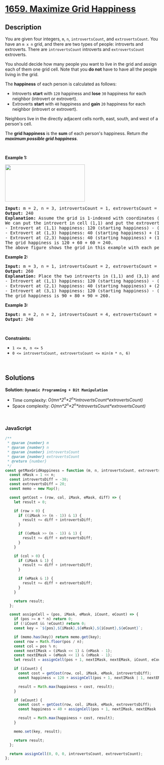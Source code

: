 # [1659. Maximize Grid Happiness](https://leetcode.com/problems/maximize-grid-happiness)

## Description

<div class="elfjS" data-track-load="description_content"><p>You are given four integers, <code>m</code>, <code>n</code>, <code>introvertsCount</code>, and <code>extrovertsCount</code>. You have an <code>m x n</code> grid, and there are two types of people: introverts and extroverts. There are <code>introvertsCount</code> introverts and <code>extrovertsCount</code> extroverts.</p>

<p>You should decide how many people you want to live in the grid and assign each of them one grid cell. Note that you <strong>do not</strong> have to have all the people living in the grid.</p>

<p>The <strong>happiness</strong> of each person is calculated as follows:</p>

<ul>
	<li>Introverts <strong>start</strong> with <code>120</code> happiness and <strong>lose</strong> <code>30</code> happiness for each neighbor (introvert or extrovert).</li>
	<li>Extroverts <strong>start</strong> with <code>40</code> happiness and <strong>gain</strong> <code>20</code> happiness for each neighbor (introvert or extrovert).</li>
</ul>

<p>Neighbors live in the directly adjacent cells north, east, south, and west of a person's cell.</p>

<p>The <strong>grid happiness</strong> is the <strong>sum</strong> of each person's happiness. Return<em> the <strong>maximum possible grid happiness</strong>.</em></p>

<p>&nbsp;</p>
<p><strong class="example">Example 1:</strong></p>
<img alt="" src="https://assets.leetcode.com/uploads/2020/11/05/grid_happiness.png" style="width: 261px; height: 121px;">
<pre><strong>Input:</strong> m = 2, n = 3, introvertsCount = 1, extrovertsCount = 2
<strong>Output:</strong> 240
<strong>Explanation:</strong> Assume the grid is 1-indexed with coordinates (row, column).
We can put the introvert in cell (1,1) and put the extroverts in cells (1,3) and (2,3).
- Introvert at (1,1) happiness: 120 (starting happiness) - (0 * 30) (0 neighbors) = 120
- Extrovert at (1,3) happiness: 40 (starting happiness) + (1 * 20) (1 neighbor) = 60
- Extrovert at (2,3) happiness: 40 (starting happiness) + (1 * 20) (1 neighbor) = 60
The grid happiness is 120 + 60 + 60 = 240.
The above figure shows the grid in this example with each person's happiness. The introvert stays in the light green cell while the extroverts live on the light purple cells.
</pre>

<p><strong class="example">Example 2:</strong></p>

<pre><strong>Input:</strong> m = 3, n = 1, introvertsCount = 2, extrovertsCount = 1
<strong>Output:</strong> 260
<strong>Explanation:</strong> Place the two introverts in (1,1) and (3,1) and the extrovert at (2,1).
- Introvert at (1,1) happiness: 120 (starting happiness) - (1 * 30) (1 neighbor) = 90
- Extrovert at (2,1) happiness: 40 (starting happiness) + (2 * 20) (2 neighbors) = 80
- Introvert at (3,1) happiness: 120 (starting happiness) - (1 * 30) (1 neighbor) = 90
The grid happiness is 90 + 80 + 90 = 260.
</pre>

<p><strong class="example">Example 3:</strong></p>

<pre><strong>Input:</strong> m = 2, n = 2, introvertsCount = 4, extrovertsCount = 0
<strong>Output:</strong> 240
</pre>

<p>&nbsp;</p>
<p><strong>Constraints:</strong></p>

<ul>
	<li><code>1 &lt;= m, n &lt;= 5</code></li>
	<li><code>0 &lt;= introvertsCount, extrovertsCount &lt;= min(m * n, 6)</code></li>
</ul>
</div>

<p>&nbsp;</p>

## Solutions

**Solution: `Dynamic Programming + Bit Manipulation`**

- Time complexity: <em>O(mn*2<sup>n</sup>*2<sup>n</sup>\*introvertsCount\*extrovertsCount)</em>
- Space complexity: <em>O(mn*2<sup>n</sup>*2<sup>n</sup>\*introvertsCount\*extrovertsCount)</em>

<p>&nbsp;</p>

### **JavaScript**

```js
/**
 * @param {number} m
 * @param {number} n
 * @param {number} introvertsCount
 * @param {number} extrovertsCount
 * @return {number}
 */
const getMaxGridHappiness = function (m, n, introvertsCount, extrovertsCount) {
  const nMask = 1 << n;
  const introvertsDiff = -30;
  const extrovertsDiff = 20;
  const memo = new Map();

  const getCost = (row, col, iMask, eMask, diff) => {
    let result = 0;

    if (row > 0) {
      if ((iMask >> (n - 1)) & 1) {
        result += diff + introvertsDiff;
      }

      if ((eMask >> (n - 1)) & 1) {
        result += diff + extrovertsDiff;
      }
    }

    if (col > 0) {
      if (iMask & 1) {
        result += diff + introvertsDiff;
      }

      if (eMask & 1) {
        result += diff + extrovertsDiff;
      }
    }

    return result;
  };

  const assignCell = (pos, iMask, eMask, iCount, eCount) => {
    if (pos >= m * n) return 0;
    if (!iCount && !eCount) return 0;
    const key = `${pos},${iMask},${eMask},${iCount},${eCount}`;

    if (memo.has(key)) return memo.get(key);
    const row = Math.floor(pos / n);
    const col = pos % n;
    const nextIMask = (iMask << 1) & (nMask - 1);
    const nextEMask = (eMask << 1) & (nMask - 1);
    let result = assignCell(pos + 1, nextIMask, nextEMask, iCount, eCount);

    if (iCount) {
      const cost = getCost(row, col, iMask, eMask, introvertsDiff);
      const happiness = 120 + assignCell(pos + 1, nextIMask | 1, nextEMask, iCount - 1, eCount);

      result = Math.max(happiness + cost, result);
    }

    if (eCount) {
      const cost = getCost(row, col, iMask, eMask, extrovertsDiff);
      const happiness = 40 + assignCell(pos + 1, nextIMask, nextEMask | 1, iCount, eCount - 1);

      result = Math.max(happiness + cost, result);
    }

    memo.set(key, result);

    return result;
  };

  return assignCell(0, 0, 0, introvertsCount, extrovertsCount);
};
```
